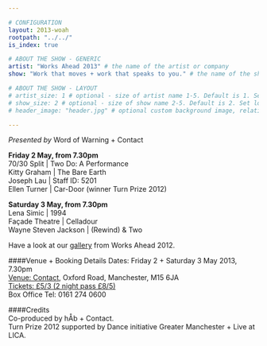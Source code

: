 ```yaml
---

# CONFIGURATION
layout: 2013-woah
rootpath: "../../"
is_index: true

# ABOUT THE SHOW - GENERIC
artist: "Works Ahead 2013" # the name of the artist or company
show: "Work that moves + work that speaks to you." # the name of the show

# ABOUT THE SHOW - LAYOUT
# artist_size: 1 # optional - size of artist name 1-5. Default is 1. Set longer names to lower values
# show_size: 2 # optional - size of show name 2-5. Default is 2. Set longer names to lower values
# header_image: "header.jpg" # optional custom background image, relative to current page

---
```

*Presented by* Word of Warning + Contact          

**Friday 2 May, from 7.30pm**    
70/30 Split | Two Do: A Performance        
Kitty Graham | The Bare Earth        
Joseph Lau | Staff ID: 5201        
Ellen Turner | Car-Door (winner Turn Prize 2012)        
        
**Saturday 3 May, from 7.30pm**          
Lena Simic | 1994        
Façade Theatre | Celladour       
Wayne Steven Jackson | (Rewind) & Two        

Have a look at our [gallery](/galleries/2012-woah/index.html) from Works Ahead 2012.    

####Venue + Booking Details
Dates: Friday 2 + Saturday 3 May 2013, 7.30pm    
[Venue: Contact](http://contactmcr.com/visit/getting-here/), Oxford Road, Manchester, M15 6JA    
[Tickets: £5/3 (2 night pass £8/5)](http://contactmcr.com/worksahead/)    
Box Office Tel: 0161 274 0600   
       
####Credits         
Co-produced by hÅb + Contact.       
Turn Prize 2012 supported by Dance initiative Greater Manchester + Live at LICA.